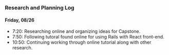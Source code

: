 ### Research and Planning Log
#### Friday, 08/26
* 7:20: Researching online and organizing ideas for Capstone.
* 7:50: Following tutoral found online for using Rails with React front-end.
* 10:50: Continuing working through online tutorial along with other research.